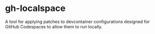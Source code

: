 # gh-localspace
A tool for applying patches to devcontainer configurations designed for GitHub Codespaces to allow them to run locally.
